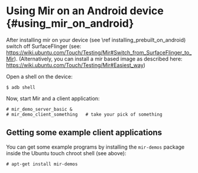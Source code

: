 Using Mir on an Android device {#using_mir_on_android}
==============================

After installing mir on your device (see \ref installing_prebuilt_on_android)
switch off SurfaceFlinger (see: https://wiki.ubuntu.com/Touch/Testing/Mir#Switch_from_SurfaceFlinger_to_Mir).
(Alternatively, you can install a mir based image as described here: https://wiki.ubuntu.com/Touch/Testing/Mir#Easiest_way)

Open a shell on the device:

    $ adb shell

Now, start Mir and a client application:

    # mir_demo_server_basic &
    # mir_demo_client_something   # take your pick of something

Getting some example client applications
----------------------------------------

You can get some example programs by installing the `mir-demos` package
inside the Ubuntu touch chroot shell (see above):

    # apt-get install mir-demos
